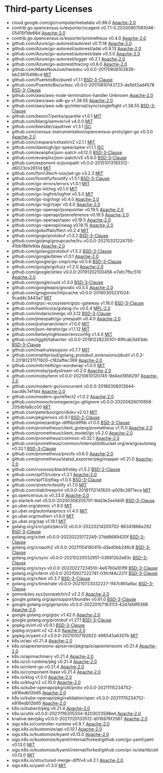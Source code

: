 # Third-party Licenses

- cloud.google.com/go/compute/metadata v0.98.0 [Apache-2.0](https://github.com/googleapis/google-cloud-go/blob/v0.98.0/LICENSE)
- contrib.go.opencensus.io/exporter/ocagent v0.7.1-0.20200907061046-05415f1de66d [Apache-2.0](https://github.com/census-ecosystem/opencensus-go-exporter-ocagent/blob/05415f1de66d/LICENSE)
- contrib.go.opencensus.io/exporter/prometheus v0.4.0 [Apache-2.0](https://github.com/census-ecosystem/opencensus-go-exporter-prometheus/blob/v0.4.0/LICENSE)
- github.com/Azure/go-autorest/autorest v0.11.18 [Apache-2.0](https://github.com/Azure/go-autorest/blob/autorest/v0.11.18/autorest/LICENSE)
- github.com/Azure/go-autorest/autorest/adal v0.9.13 [Apache-2.0](https://github.com/Azure/go-autorest/blob/autorest/adal/v0.9.13/autorest/adal/LICENSE)
- github.com/Azure/go-autorest/autorest/date v0.3.0 [Apache-2.0](https://github.com/Azure/go-autorest/blob/autorest/date/v0.3.0/autorest/date/LICENSE)
- github.com/Azure/go-autorest/logger v0.2.1 [Apache-2.0](https://github.com/Azure/go-autorest/blob/logger/v0.2.1/logger/LICENSE)
- github.com/Azure/go-autorest/tracing v0.6.0 [Apache-2.0](https://github.com/Azure/go-autorest/blob/tracing/v0.6.0/tracing/LICENSE)
- github.com/MakeNowJust/heredoc v0.0.0-20170808103936-bb23615498cd [MIT](https://github.com/MakeNowJust/heredoc/blob/bb23615498cd/LICENSE)
- github.com/PuerkitoBio/purell v1.1.1 [BSD-3-Clause](https://github.com/PuerkitoBio/purell/blob/v1.1.1/LICENSE)
- github.com/PuerkitoBio/urlesc v0.0.0-20170810143723-de5bf2ad4578 [BSD-3-Clause](https://github.com/PuerkitoBio/urlesc/blob/de5bf2ad4578/LICENSE)
- github.com/aws/aws-node-termination-handler Unknown [Apache-2.0](https://github.com/aws/aws-node-termination-handler/blob/HEAD/LICENSE)
- github.com/aws/aws-sdk-go v1.38.55 [Apache-2.0](https://github.com/aws/aws-sdk-go/blob/v1.38.55/LICENSE.txt)
- github.com/aws/aws-sdk-go/internal/sync/singleflight v1.38.55 [BSD-3-Clause](https://github.com/aws/aws-sdk-go/blob/v1.38.55/internal/sync/singleflight/LICENSE)
- github.com/beorn7/perks/quantile v1.0.1 [MIT](https://github.com/beorn7/perks/blob/v1.0.1/LICENSE)
- github.com/blang/semver/v4 v4.0.0 [MIT](https://github.com/blang/semver/blob/v4.0.0/v4/LICENSE)
- github.com/blendle/zapdriver v1.3.1 [ISC](https://github.com/blendle/zapdriver/blob/v1.3.1/LICENSE)
- github.com/census-instrumentation/opencensus-proto/gen-go v0.3.0 [Apache-2.0](https://github.com/census-instrumentation/opencensus-proto/blob/v0.3.0/LICENSE)
- github.com/cespare/xxhash/v2 v2.1.1 [MIT](https://github.com/cespare/xxhash/blob/v2.1.1/LICENSE.txt)
- github.com/davecgh/go-spew/spew v1.1.1 [ISC](https://github.com/davecgh/go-spew/blob/v1.1.1/LICENSE)
- github.com/evanphx/json-patch v4.12.0 [BSD-3-Clause](https://github.com/evanphx/json-patch/blob/v4.12.0/LICENSE)
- github.com/evanphx/json-patch/v5 v5.6.0 [BSD-3-Clause](https://github.com/evanphx/json-patch/blob/v5.6.0/v5/LICENSE)
- github.com/exponent-io/jsonpath v0.0.0-20151013193312-d6023ce2651d [MIT](https://github.com/exponent-io/jsonpath/blob/d6023ce2651d/LICENSE)
- github.com/form3tech-oss/jwt-go v3.2.3 [MIT](https://github.com/form3tech-oss/jwt-go/blob/v3.2.3/LICENSE)
- github.com/fsnotify/fsnotify v1.5.1 [BSD-3-Clause](https://github.com/fsnotify/fsnotify/blob/v1.5.1/LICENSE)
- github.com/go-errors/errors v1.0.1 [MIT](https://github.com/go-errors/errors/blob/v1.0.1/LICENSE.MIT)
- github.com/go-kit/log v0.1.0 [MIT](https://github.com/go-kit/log/blob/v0.1.0/LICENSE)
- github.com/go-logfmt/logfmt v0.5.0 [MIT](https://github.com/go-logfmt/logfmt/blob/v0.5.0/LICENSE)
- github.com/go-logr/logr v0.4.0 [Apache-2.0](https://github.com/go-logr/logr/blob/v0.4.0/LICENSE)
- github.com/go-logr/zapr v0.4.0 [Apache-2.0](https://github.com/go-logr/zapr/blob/v0.4.0/LICENSE)
- github.com/go-openapi/jsonpointer v0.19.5 [Apache-2.0](https://github.com/go-openapi/jsonpointer/blob/v0.19.5/LICENSE)
- github.com/go-openapi/jsonreference v0.19.5 [Apache-2.0](https://github.com/go-openapi/jsonreference/blob/v0.19.5/LICENSE)
- github.com/go-openapi/spec v0.19.5 [Apache-2.0](https://github.com/go-openapi/spec/blob/v0.19.5/LICENSE)
- github.com/go-openapi/swag v0.19.15 [Apache-2.0](https://github.com/go-openapi/swag/blob/v0.19.15/LICENSE)
- github.com/gobuffalo/flect v0.2.4 [MIT](https://github.com/gobuffalo/flect/blob/v0.2.4/LICENSE)
- github.com/gogo/protobuf v1.3.2 [BSD-3-Clause](https://github.com/gogo/protobuf/blob/v1.3.2/LICENSE)
- github.com/golang/groupcache/lru v0.0.0-20210331224755-41bb18bfe9da [Apache-2.0](https://github.com/golang/groupcache/blob/41bb18bfe9da/LICENSE)
- github.com/golang/protobuf v1.5.2 [BSD-3-Clause](https://github.com/golang/protobuf/blob/v1.5.2/LICENSE)
- github.com/google/btree v1.0.1 [Apache-2.0](https://github.com/google/btree/blob/v1.0.1/LICENSE)
- github.com/google/go-cmp/cmp v0.5.6 [BSD-3-Clause](https://github.com/google/go-cmp/blob/v0.5.6/LICENSE)
- github.com/google/gofuzz v1.2.0 [Apache-2.0](https://github.com/google/gofuzz/blob/v1.2.0/LICENSE)
- github.com/google/shlex v0.0.0-20191202100458-e7afc7fbc510 [Apache-2.0](https://github.com/google/shlex/blob/e7afc7fbc510/COPYING)
- github.com/google/uuid v1.3.0 [BSD-3-Clause](https://github.com/google/uuid/blob/v1.3.0/LICENSE)
- github.com/googleapis/gnostic v0.5.5 [Apache-2.0](https://github.com/googleapis/gnostic/blob/v0.5.5/LICENSE)
- github.com/gregjones/httpcache v0.0.0-20180305231024-9cad4c3443a7 [MIT](https://github.com/gregjones/httpcache/blob/9cad4c3443a7/LICENSE.txt)
- github.com/grpc-ecosystem/grpc-gateway v1.16.0 [BSD-3-Clause](https://github.com/grpc-ecosystem/grpc-gateway/blob/v1.16.0/LICENSE.txt)
- github.com/hashicorp/golang-lru v0.5.4 [MPL-2.0](https://github.com/hashicorp/golang-lru/blob/v0.5.4/LICENSE)
- github.com/imdario/mergo v0.3.12 [BSD-3-Clause](https://github.com/imdario/mergo/blob/v0.3.12/LICENSE)
- github.com/jmespath/go-jmespath v0.4.0 [Apache-2.0](https://github.com/jmespath/go-jmespath/blob/v0.4.0/LICENSE)
- github.com/josharian/intern v1.0.0 [MIT](https://github.com/josharian/intern/blob/v1.0.0/license.md)
- github.com/json-iterator/go v1.1.12 [MIT](https://github.com/json-iterator/go/blob/v1.1.12/LICENSE)
- github.com/kelseyhightower/envconfig v1.4.0 [MIT](https://github.com/kelseyhightower/envconfig/blob/v1.4.0/LICENSE)
- github.com/liggitt/tabwriter v0.0.0-20181228230101-89fcab3d43de [BSD-3-Clause](https://github.com/liggitt/tabwriter/blob/89fcab3d43de/LICENSE)
- github.com/mailru/easyjson v0.7.7 [MIT](https://github.com/mailru/easyjson/blob/v0.7.7/LICENSE)
- github.com/matttproud/golang_protobuf_extensions/pbutil v1.0.2-0.20181231171920-c182affec369 [Apache-2.0](https://github.com/matttproud/golang_protobuf_extensions/blob/c182affec369/LICENSE)
- github.com/mitchellh/go-wordwrap v1.0.0 [MIT](https://github.com/mitchellh/go-wordwrap/blob/v1.0.0/LICENSE.md)
- github.com/moby/spdystream v0.2.0 [Apache-2.0](https://github.com/moby/spdystream/blob/v0.2.0/LICENSE)
- github.com/moby/term v0.0.0-20210610120745-9d4ed1856297 [Apache-2.0](https://github.com/moby/term/blob/9d4ed1856297/LICENSE)
- github.com/modern-go/concurrent v0.0.0-20180306012644-bacd9c7ef1dd [Apache-2.0](https://github.com/modern-go/concurrent/blob/bacd9c7ef1dd/LICENSE)
- github.com/modern-go/reflect2 v1.0.2 [Apache-2.0](https://github.com/modern-go/reflect2/blob/v1.0.2/LICENSE)
- github.com/monochromegane/go-gitignore v0.0.0-20200626010858-205db1a8cc00 [MIT](https://github.com/monochromegane/go-gitignore/blob/205db1a8cc00/LICENSE)
- github.com/peterbourgon/diskv v2.0.1 [MIT](https://github.com/peterbourgon/diskv/blob/v2.0.1/LICENSE)
- github.com/pkg/errors v0.9.1 [BSD-2-Clause](https://github.com/pkg/errors/blob/v0.9.1/LICENSE)
- github.com/pmezard/go-difflib/difflib v1.0.0 [BSD-3-Clause](https://github.com/pmezard/go-difflib/blob/v1.0.0/LICENSE)
- github.com/prometheus/client_golang/prometheus v1.11.0 [Apache-2.0](https://github.com/prometheus/client_golang/blob/v1.11.0/LICENSE)
- github.com/prometheus/client_model/go v0.2.0 [Apache-2.0](https://github.com/prometheus/client_model/blob/v0.2.0/LICENSE)
- github.com/prometheus/common v0.32.1 [Apache-2.0](https://github.com/prometheus/common/blob/v0.32.1/LICENSE)
- github.com/prometheus/common/internal/bitbucket.org/ww/goautoneg v0.32.1 [BSD-3-Clause](https://github.com/prometheus/common/blob/v0.32.1/internal/bitbucket.org/ww/goautoneg/README.txt)
- github.com/prometheus/procfs v0.6.0 [Apache-2.0](https://github.com/prometheus/procfs/blob/v0.6.0/LICENSE)
- github.com/prometheus/statsd_exporter/pkg/mapper v0.21.0 [Apache-2.0](https://github.com/prometheus/statsd_exporter/blob/v0.21.0/LICENSE)
- github.com/russross/blackfriday v1.5.2 [BSD-2-Clause](https://github.com/russross/blackfriday/blob/v1.5.2/LICENSE.txt)
- github.com/spf13/cobra v1.2.1 [Apache-2.0](https://github.com/spf13/cobra/blob/v1.2.1/LICENSE.txt)
- github.com/spf13/pflag v1.0.5 [BSD-3-Clause](https://github.com/spf13/pflag/blob/v1.0.5/LICENSE)
- github.com/stretchr/testify v1.7.0 [MIT](https://github.com/stretchr/testify/blob/v1.7.0/LICENSE)
- github.com/xlab/treeprint v0.0.0-20181112141820-a009c3971eca [MIT](https://github.com/xlab/treeprint/blob/a009c3971eca/LICENSE)
- go.opencensus.io v0.23.0 [Apache-2.0](https://github.com/census-instrumentation/opencensus-go/blob/v0.23.0/LICENSE)
- go.starlark.net v0.0.0-20200306205701-8dd3e2ee1dd5 [BSD-3-Clause](https://github.com/google/starlark-go/blob/8dd3e2ee1dd5/LICENSE)
- go.uber.org/atomic v1.9.0 [MIT](https://github.com/uber-go/atomic/blob/v1.9.0/LICENSE.txt)
- go.uber.org/automaxprocs v1.4.0 [MIT](https://github.com/uber-go/automaxprocs/blob/v1.4.0/LICENSE)
- go.uber.org/multierr v1.6.0 [MIT](https://github.com/uber-go/multierr/blob/v1.6.0/LICENSE.txt)
- go.uber.org/zap v1.19.1 [MIT](https://github.com/uber-go/zap/blob/v1.19.1/LICENSE.txt)
- golang.org/x/crypto/pkcs12 v0.0.0-20220214200702-86341886e292 [BSD-3-Clause](https://cs.opensource.google/go/x/crypto/+/86341886:LICENSE)
- golang.org/x/net v0.0.0-20220225172249-27dd8689420f [BSD-3-Clause](https://cs.opensource.google/go/x/net/+/27dd8689:LICENSE)
- golang.org/x/oauth2 v0.0.0-20211104180415-d3ed0bb246c8 [BSD-3-Clause](https://cs.opensource.google/go/x/oauth2/+/d3ed0bb2:LICENSE)
- golang.org/x/sync v0.0.0-20210220032951-036812b2e83c [BSD-3-Clause](https://cs.opensource.google/go/x/sync/+/036812b2:LICENSE)
- golang.org/x/sys v0.0.0-20220227234510-4e6760a101f9 [BSD-3-Clause](https://cs.opensource.google/go/x/sys/+/4e6760a1:LICENSE)
- golang.org/x/term v0.0.0-20210927222741-03fcf44c2211 [BSD-3-Clause](https://cs.opensource.google/go/x/term/+/03fcf44c:LICENSE)
- golang.org/x/text v0.3.7 [BSD-3-Clause](https://cs.opensource.google/go/x/text/+/v0.3.7:LICENSE)
- golang.org/x/time/rate v0.0.0-20210723032227-1f47c861a9ac [BSD-3-Clause](https://cs.opensource.google/go/x/time/+/1f47c861:LICENSE)
- gomodules.xyz/jsonpatch/v2 v2.2.0 [Apache-2.0](https://github.com/gomodules/jsonpatch/blob/v2.2.0/v2/LICENSE)
- google.golang.org/api/support/bundler v0.61.0 [BSD-3-Clause](https://github.com/googleapis/google-api-go-client/blob/v0.61.0/LICENSE)
- google.golang.org/genproto v0.0.0-20220107163113-42d7afdf6368 [Apache-2.0](https://github.com/googleapis/go-genproto/blob/42d7afdf6368/LICENSE)
- google.golang.org/grpc v1.42.0 [Apache-2.0](https://github.com/grpc/grpc-go/blob/v1.42.0/LICENSE)
- google.golang.org/protobuf v1.27.1 [BSD-3-Clause](https://github.com/protocolbuffers/protobuf-go/blob/v1.27.1/LICENSE)
- gopkg.in/inf.v0 v0.9.1 [BSD-3-Clause](https://github.com/go-inf/inf/blob/v0.9.1/LICENSE)
- gopkg.in/yaml.v2 v2.4.0 [Apache-2.0](https://github.com/go-yaml/yaml/blob/v2.4.0/LICENSE)
- gopkg.in/yaml.v3 v3.0.0-20210107192922-496545a6307b [MIT](https://github.com/go-yaml/yaml/blob/496545a6307b/LICENSE)
- k8s.io/api v0.21.4 [Apache-2.0](https://github.com/kubernetes/api/blob/v0.21.4/LICENSE)
- k8s.io/apiextensions-apiserver/pkg/apis/apiextensions v0.21.4 [Apache-2.0](https://github.com/kubernetes/apiextensions-apiserver/blob/v0.21.4/LICENSE)
- k8s.io/apimachinery v0.21.4 [Apache-2.0](https://github.com/kubernetes/apimachinery/blob/v0.21.4/LICENSE)
- k8s.io/cli-runtime/pkg v0.21.4 [Apache-2.0](https://github.com/kubernetes/cli-runtime/blob/v0.21.4/LICENSE)
- k8s.io/client-go v0.21.4 [Apache-2.0](https://github.com/kubernetes/client-go/blob/v0.21.4/LICENSE)
- k8s.io/component-base v0.21.4 [Apache-2.0](https://github.com/kubernetes/component-base/blob/v0.21.4/LICENSE)
- k8s.io/klog v1.0.0 [Apache-2.0](https://github.com/kubernetes/klog/blob/v1.0.0/LICENSE)
- k8s.io/klog/v2 v2.10.0 [Apache-2.0](https://github.com/kubernetes/klog/blob/v2.10.0/LICENSE)
- k8s.io/kube-openapi/pkg/util/proto v0.0.0-20211115234752-e816edb12b65 [Apache-2.0](https://github.com/kubernetes/kube-openapi/blob/e816edb12b65/LICENSE)
- k8s.io/kube-openapi/pkg/validation/spec v0.0.0-20211115234752-e816edb12b65 [Apache-2.0](https://github.com/kubernetes/kube-openapi/blob/e816edb12b65/pkg/validation/spec/LICENSE)
- k8s.io/kubectl/pkg v0.21.4 [Apache-2.0](https://github.com/kubernetes/kubectl/blob/v0.21.4/LICENSE)
- k8s.io/utils v0.0.0-20211116205334-6203023598ed [Apache-2.0](https://github.com/kubernetes/utils/blob/6203023598ed/LICENSE)
- knative.dev/pkg v0.0.0-20211120133512-d016976f2567 [Apache-2.0](https://github.com/knative/pkg/blob/d016976f2567/LICENSE)
- sigs.k8s.io/controller-runtime v0.9.7 [Apache-2.0](https://github.com/kubernetes-sigs/controller-runtime/blob/v0.9.7/LICENSE)
- sigs.k8s.io/kustomize/api v0.10.1 [Apache-2.0](https://github.com/kubernetes-sigs/kustomize/blob/api/v0.10.1/api/LICENSE)
- sigs.k8s.io/kustomize/kyaml v0.13.0 [Apache-2.0](https://github.com/kubernetes-sigs/kustomize/blob/kyaml/v0.13.0/kyaml/LICENSE)
- sigs.k8s.io/kustomize/kyaml/internal/forked/github.com/go-yaml/yaml v0.13.0 [MIT](https://github.com/kubernetes-sigs/kustomize/blob/kyaml/v0.13.0/kyaml/internal/forked/github.com/go-yaml/yaml/LICENSE)
- sigs.k8s.io/kustomize/kyaml/internal/forked/github.com/qri-io/starlib/util v0.13.0 [MIT](https://github.com/kubernetes-sigs/kustomize/blob/kyaml/v0.13.0/kyaml/internal/forked/github.com/qri-io/starlib/util/LICENSE)
- sigs.k8s.io/structured-merge-diff/v4 v4.2.1 [Apache-2.0](https://github.com/kubernetes-sigs/structured-merge-diff/blob/v4.2.1/LICENSE)
- sigs.k8s.io/yaml v1.3.0 [MIT](https://github.com/kubernetes-sigs/yaml/blob/v1.3.0/LICENSE)
